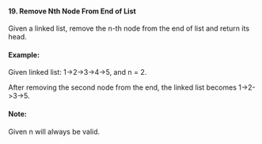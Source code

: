 #### 19. Remove Nth Node From End of List
Given a linked list, remove the n-th node from the end of list and return its head.

#### Example:

Given linked list: 1->2->3->4->5, and n = 2.

After removing the second node from the end, the linked list becomes 1->2->3->5.
#### Note:

Given n will always be valid.